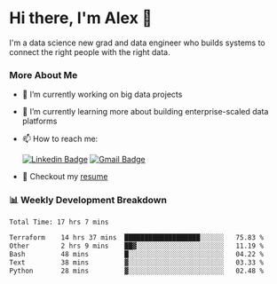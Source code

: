 # Hi there, I'm Alex  👋

I'm a data science new grad and data engineer who builds systems to connect the right people with the right data. 

### More About Me

- 🔭 I’m currently working on big data projects
- 🌱 I’m currently learning more about building enterprise-scaled data platforms
- 📫 How to reach me:

  [![Linkedin Badge](https://img.shields.io/badge/LinkedIn-0077B5?style=for-the-badge&logo=linkedin&logoColor=white)](https://www.linkedin.com/in/alex-chen-112523chen/) [![Gmail Badge](https://img.shields.io/badge/Gmail-D14836?style=for-the-badge&logo=gmail&logoColor=white)](mailto:itsalexchen@gmail.com)
- 📝 Checkout my [resume](https://itsalexchen.vercel.app/AlexChenResume.pdf)



### 📊 Weekly Development Breakdown
<!--START_SECTION:waka-->

```txt
Total Time: 17 hrs 7 mins

Terraform    14 hrs 37 mins  ███████████████████░░░░░░   75.83 %
Other        2 hrs 9 mins    ██▓░░░░░░░░░░░░░░░░░░░░░░   11.19 %
Bash         48 mins         █░░░░░░░░░░░░░░░░░░░░░░░░   04.22 %
Text         38 mins         ▓░░░░░░░░░░░░░░░░░░░░░░░░   03.33 %
Python       28 mins         ▓░░░░░░░░░░░░░░░░░░░░░░░░   02.48 %
```

<!--END_SECTION:waka-->
